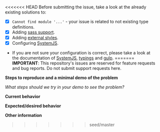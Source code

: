 <<<<<<< HEAD
Before submitting the issue, take a look at the already existing solutions to:

- [x] `Cannot find module '...'` - your issue is related to not existing type definitions.
- [x] Adding [sass support](https://github.com/mgechev/angular2-seed/wiki/Add-custom-Gulp-task).
- [x] Adding [external styles](https://github.com/mgechev/angular2-seed/wiki/Add-an-external-styles).
- [x] Configuring [SystemJS](https://github.com/mgechev/angular2-seed/issues/499).
- If you are not sure your configuration is correct, please take a look at the documentation of [SystemJS](https://github.com/systemjs/systemjs/blob/master/docs/system-api.md), [typings](https://github.com/typings/typings/blob/master/README.md) and [gulp](https://github.com/gulpjs/gulp/blob/master/docs/README.md).
=======
**IMPORTANT**: This repository's issues are reserved for feature requests and bug reports. Do not submit support requests here.


**Steps to reproduce and a minimal demo of the problem**

_What steps should we try in your demo to see the problem?_

**Current behavior**


**Expected/desired behavior**


**Other information**
>>>>>>> seed/master
